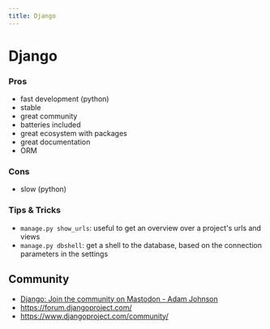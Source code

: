 ```yaml
---
title: Django
---
```


# Django

### Pros

* fast development (python)
* stable
* great community
* batteries included
* great ecosystem with packages
* great documentation
* ORM

### Cons

* slow (python)

### Tips & Tricks

* `manage.py show_urls`: useful to get an overview over a project's urls and views
* `manage.py dbshell`: get a shell to the database, based on the connection parameters in the settings

## Community

- [Django: Join the community on Mastodon - Adam Johnson](https://adamj.eu/tech/2024/02/10/django-join-community-mastodon/?utm_campaign=Django%2BNewsletter&utm_medium=email&utm_source=Django_Newsletter_219)
- https://forum.djangoproject.com/
- https://www.djangoproject.com/community/
